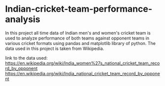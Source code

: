 # Indian-cricket-team-performance-analysis
In this project all time data of Indian men's and women's cricket team is used to analyze performance of both teams against opponent teams in various cricket formats using pandas and matplotlib library of python. The data used in this project is taken from Wikipedia. 

link to the data used:
https://en.wikipedia.org/wiki/India_women%27s_national_cricket_team_record_by_opponent
https://en.wikipedia.org/wiki/India_national_cricket_team_record_by_opponent
